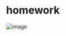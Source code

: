 # homework
![image](https://user-images.githubusercontent.com/82947584/153905836-441f35ea-233d-4d91-8b58-2621e544e9e8.png)
